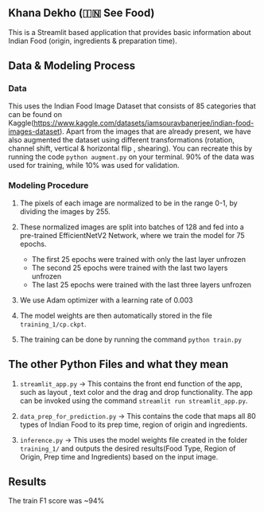 ## Khana Dekho (🇮🇳 See Food)


This is a Streamlit based application that provides basic information about Indian Food (origin, ingredients &amp; preparation time).


## Data & Modeling Process

### Data

This uses the Indian Food Image Dataset that consists of 85 categories that can be found on Kaggle(https://www.kaggle.com/datasets/iamsouravbanerjee/indian-food-images-dataset). Apart from the images that are already present, we have also augmented the dataset using different transformations (rotation, channel shift, vertical & horizontal flip , shearing). You can recreate this by running the code ```python augment.py``` on your terminal. 90% of the data was used for training, while 10% was used for validation.

### Modeling Procedure

1. The pixels of each image are normalized to be in the range 0-1, by dividing the images by 255.

2. These normalized images are split into batches of 128 and fed into a pre-trained EfficientNetV2 Network, where we train the model for 75 epochs.
     * The first 25 epochs were trained with only the last layer unfrozen
     * The second 25 epochs were trained with the last two layers unfrozen
     * The last 25 epochs were trained with the last three layers unfrozen

3. We use Adam optimizer with a learning rate of 0.003

4. The model weights are then automatically stored in the file `training_1/cp.ckpt`.

5. The training can be done by running the command ```python train.py```

## The other Python Files and what they mean

1. ```streamlit_app.py``` -> This contains the front end function of the app, such as layout , text color and the drag and drop functionality. The app can be invoked using the command ```streamlit run streamlit_app.py```.

2. ```data_prep_for_prediction.py``` -> This contains the code that maps all 80 types of Indian Food to its prep time, region of origin and ingredients.

3. ```inference.py``` -> This uses the model weights file created in the folder ```training_1/``` and outputs the desired results(Food Type, Region of Origin, Prep time and Ingredients)  based on the input image.

## Results 

The train F1 score was ~94%





